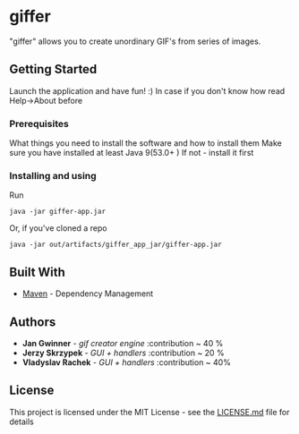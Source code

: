 # giffer

"giffer" allows you to create unordinary GIF's from series of images.

## Getting Started

Launch the application and have fun! :)
In case if you don't know how read Help->About before

### Prerequisites

What things you need to install the software and how to install them
Make sure you have installed at least Java 9(53.0+ ) If not - install it first

### Installing and using

Run
```
java -jar giffer-app.jar
```
Or, if you've cloned a repo
```
java -jar out/artifacts/giffer_app_jar/giffer-app.jar
```

## Built With

* [Maven](https://maven.apache.org/) - Dependency Management

## Authors

* **Jan Gwinner** - *gif creator engine* :contribution ~ 40 %
* **Jerzy Skrzypek** - *GUI + handlers* :contribution ~ 20 %
* **Vladyslav Rachek** - *GUI + handlers* :contribution ~ 40%


## License
This project is licensed under the MIT License - see the [LICENSE.md](LICENSE.md) file for details

